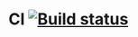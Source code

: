 # CI [![Build status](https://ci.appveyor.com/api/projects/status/v8akr1o44isgyjlq?svg=true)](https://ci.appveyor.com/project/Stor-Nat/auto-2-3-2)